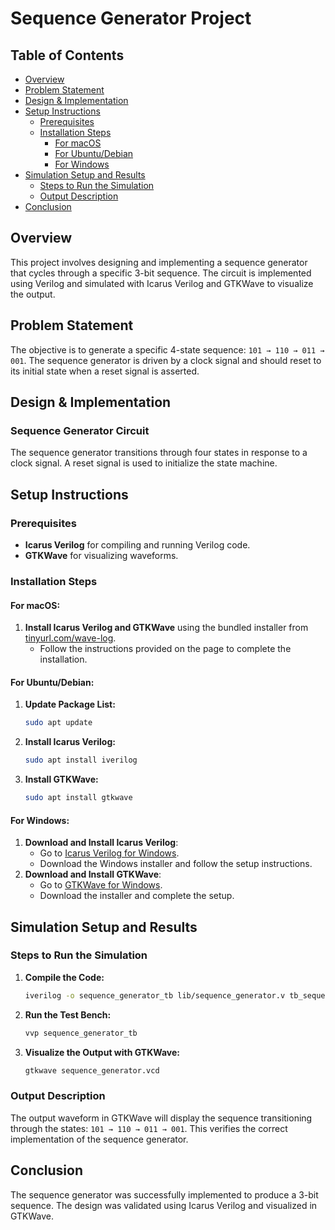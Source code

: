 
# Sequence Generator Project

## Table of Contents
- [Overview](#overview)
- [Problem Statement](#problem-statement)
- [Design & Implementation](#design--implementation)
- [Setup Instructions](#setup-instructions)
  - [Prerequisites](#prerequisites)
  - [Installation Steps](#installation-steps)
    - [For macOS](#for-macos)
    - [For Ubuntu/Debian](#for-ubuntudebian)
    - [For Windows](#for-windows)
- [Simulation Setup and Results](#simulation-setup-and-results)
  - [Steps to Run the Simulation](#steps-to-run-the-simulation)
  - [Output Description](#output-description)
- [Conclusion](#conclusion)

<!-- --- -->

## Overview
This project involves designing and implementing a sequence generator that cycles through a specific 3-bit sequence. The circuit is implemented using Verilog and simulated with Icarus Verilog and GTKWave to visualize the output.

<!-- --- -->

## Problem Statement
The objective is to generate a specific 4-state sequence: `101 → 110 → 011 → 001`. The sequence generator is driven by a clock signal and should reset to its initial state when a reset signal is asserted.

<!-- --- -->

## Design & Implementation

### Sequence Generator Circuit
The sequence generator transitions through four states in response to a clock signal. A reset signal is used to initialize the state machine.

<!-- --- -->

## Setup Instructions

### Prerequisites
- **Icarus Verilog** for compiling and running Verilog code.
- **GTKWave** for visualizing waveforms.

### Installation Steps

#### For macOS:
1. **Install Icarus Verilog and GTKWave** using the bundled installer from [tinyurl.com/wave-log](https://tinyurl.com/wave-log).
   - Follow the instructions provided on the page to complete the installation.

#### For Ubuntu/Debian:
1. **Update Package List:**
   ```bash
   sudo apt update
   ```
2. **Install Icarus Verilog:**
   ```bash
   sudo apt install iverilog
   ```
3. **Install GTKWave:**
   ```bash
   sudo apt install gtkwave
   ```

#### For Windows:
1. **Download and Install Icarus Verilog**:
   - Go to [Icarus Verilog for Windows](https://bleyer.org/icarus/).
   - Download the Windows installer and follow the setup instructions.
2. **Download and Install GTKWave**:
   - Go to [GTKWave for Windows](https://gtkwave.sourceforge.net/).
   - Download the installer and complete the setup.

<!-- --- -->

## Simulation Setup and Results

### Steps to Run the Simulation
1. **Compile the Code:** 
   ```bash
   iverilog -o sequence_generator_tb lib/sequence_generator.v tb_sequence_generator.v
   ```
2. **Run the Test Bench:** 
   ```bash
   vvp sequence_generator_tb
   ```
3. **Visualize the Output with GTKWave:**
   ```bash
   gtkwave sequence_generator.vcd
   ```

### Output Description
The output waveform in GTKWave will display the sequence transitioning through the states: `101 → 110 → 011 → 001`. This verifies the correct implementation of the sequence generator.

<!-- --- -->

## Conclusion
The sequence generator was successfully implemented to produce a 3-bit sequence. The design was validated using Icarus Verilog and visualized in GTKWave.
